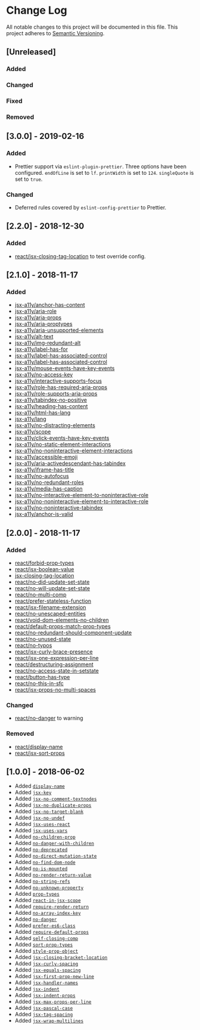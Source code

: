 # Change Log
All notable changes to this project will be documented in this file.
This project adheres to [Semantic Versioning](http://semver.org/).

## [Unreleased]
### Added

### Changed

### Fixed

### Removed

## [3.0.0] - 2019-02-16
### Added
* Prettier support via `eslint-plugin-prettier`. Three options have been configured. `endOfLine` is set to `lf`. `printWidth` is set to `124`. `singleQuote` is set to `true`.

### Changed
* Deferred rules covered by `eslint-config-prettier` to Prettier.

## [2.2.0] - 2018-12-30
### Added
* [react/jsx-closing-tag-location](https://github.com/yannickcr/eslint-plugin-react/blob/master/docs/rules/jsx-closing-tag-location.md) to test override config.

## [2.1.0] - 2018-11-17
### Added
* [jsx-a11y/anchor-has-content](https://github.com/evcohen/eslint-plugin-jsx-a11y/blob/master/docs/rules/anchor-has-content.md)
* [jsx-a11y/aria-role](https://github.com/evcohen/eslint-plugin-jsx-a11y/blob/master/docs/rules/aria-role.md)
* [jsx-a11y/aria-props](https://github.com/evcohen/eslint-plugin-jsx-a11y/blob/master/docs/rules/aria-props.md)
* [jsx-a11y/aria-proptypes](https://github.com/evcohen/eslint-plugin-jsx-a11y/blob/master/docs/rules/aria-proptypes.md)
* [jsx-a11y/aria-unsupported-elements](https://github.com/evcohen/eslint-plugin-jsx-a11y/blob/master/docs/rules/aria-unsupported-elements.md)
* [jsx-a11y/alt-text](https://github.com/evcohen/eslint-plugin-jsx-a11y/blob/master/docs/rules/alt-text.md)
* [jsx-a11y/img-redundant-alt](https://github.com/evcohen/eslint-plugin-jsx-a11y/blob/master/docs/rules/img-redundant-alt.md)
* [jsx-a11y/label-has-for](https://github.com/evcohen/eslint-plugin-jsx-a11y/blob/master/docs/rules/label-has-for.md)
* [jsx-a11y/label-has-associated-control](https://github.com/evcohen/eslint-plugin-jsx-a11y/blob/master/docs/rules/label-has-associated-control.md)
* [jsx-a11y/label-has-associated-control](https://github.com/evcohen/eslint-plugin-jsx-a11y/blob/master/docs/rules/label-has-associated-control.md)
* [jsx-a11y/mouse-events-have-key-events](https://github.com/evcohen/eslint-plugin-jsx-a11y/blob/master/docs/rules/mouse-events-have-key-events.md)
* [jsx-a11y/no-access-key](https://github.com/evcohen/eslint-plugin-jsx-a11y/blob/master/docs/rules/no-access-key.md)
* [jsx-a11y/interactive-supports-focus](https://github.com/evcohen/eslint-plugin-jsx-a11y/blob/master/docs/rules/interactive-supports-focus.md)
* [jsx-a11y/role-has-required-aria-props](https://github.com/evcohen/eslint-plugin-jsx-a11y/blob/master/docs/rules/role-has-required-aria-props.md)
* [jsx-a11y/role-supports-aria-props](https://github.com/evcohen/eslint-plugin-jsx-a11y/blob/master/docs/rules/role-supports-aria-props.md)
* [jsx-a11y/tabindex-no-positive](https://github.com/evcohen/eslint-plugin-jsx-a11y/blob/master/docs/rules/tabindex-no-positive.md)
* [jsx-a11y/heading-has-content](https://github.com/evcohen/eslint-plugin-jsx-a11y/blob/master/docs/rules/heading-has-content.md)
* [jsx-a11y/html-has-lang](https://github.com/evcohen/eslint-plugin-jsx-a11y/blob/master/docs/rules/html-has-lang.md)
* [jsx-a11y/lang](https://github.com/evcohen/eslint-plugin-jsx-a11y/blob/master/docs/rules/lang.md)
* [jsx-a11y/no-distracting-elements](https://github.com/evcohen/eslint-plugin-jsx-a11y/blob/master/docs/rules/no-distracting-elements.md)
* [jsx-a11y/scope](https://github.com/evcohen/eslint-plugin-jsx-a11y/blob/master/docs/rules/scope.md)
* [jsx-a11y/click-events-have-key-events](https://github.com/evcohen/eslint-plugin-jsx-a11y/blob/master/docs/rules/click-events-have-key-events.md)
* [jsx-a11y/no-static-element-interactions](https://github.com/evcohen/eslint-plugin-jsx-a11y/blob/master/docs/rules/no-static-element-interactions.md)
* [jsx-a11y/no-noninteractive-element-interactions](https://github.com/evcohen/eslint-plugin-jsx-a11y/blob/master/docs/rules/no-noninteractive-element-interactions.md)
* [jsx-a11y/accessible-emoji](https://github.com/evcohen/eslint-plugin-jsx-a11y/blob/master/docs/rules/accessible-emoji.md)
* [jsx-a11y/aria-activedescendant-has-tabindex](https://github.com/evcohen/eslint-plugin-jsx-a11y/blob/master/docs/rules/aria-activedescendant-has-tabindex.md)
* [jsx-a11y/iframe-has-title](https://github.com/evcohen/eslint-plugin-jsx-a11y/blob/master/docs/rules/iframe-has-title.md)
* [jsx-a11y/no-autofocus](https://github.com/evcohen/eslint-plugin-jsx-a11y/blob/master/docs/rules/no-autofocus.md)
* [jsx-a11y/no-redundant-roles](https://github.com/evcohen/eslint-plugin-jsx-a11y/blob/master/docs/rules/no-redundant-roles.md)
* [jsx-a11y/media-has-caption](https://github.com/evcohen/eslint-plugin-jsx-a11y/blob/master/docs/rules/media-has-caption.md)
* [jsx-a11y/no-interactive-element-to-noninteractive-role](https://github.com/evcohen/eslint-plugin-jsx-a11y/blob/master/docs/rules/no-interactive-element-to-noninteractive-role.md)
* [jsx-a11y/no-noninteractive-element-to-interactive-role](https://github.com/evcohen/eslint-plugin-jsx-a11y/blob/master/docs/rules/no-noninteractive-element-to-interactive-role.md)
* [jsx-a11y/no-noninteractive-tabindex](https://github.com/evcohen/eslint-plugin-jsx-a11y/blob/master/docs/rules/no-noninteractive-tabindex.md)
* [jsx-a11y/anchor-is-valid](https://github.com/evcohen/eslint-plugin-jsx-a11y/blob/master/docs/rules/anchor-is-valid.md)

## [2.0.0] - 2018-11-17
### Added
* [react/forbid-prop-types](https://github.com/yannickcr/eslint-plugin-react/blob/master/docs/rules/forbid-prop-types.md)
* [react/jsx-boolean-value](https://github.com/yannickcr/eslint-plugin-react/blob/master/docs/rules/jsx-boolean-value.md)
* [jsx-closing-tag-location](https://github.com/yannickcr/eslint-plugin-react/blob/master/docs/rules/jsx-closing-tag-location.md)
* [react/no-did-update-set-state](https://github.com/yannickcr/eslint-plugin-react/blob/master/docs/rules/no-did-update-set-state.md)
* [react/no-will-update-set-state](https://github.com/yannickcr/eslint-plugin-react/blob/master/docs/rules/no-will-update-set-state.md)
* [react/no-multi-comp](https://github.com/yannickcr/eslint-plugin-react/blob/master/docs/rules/no-multi-comp.md)
* [react/prefer-stateless-function](https://github.com/yannickcr/eslint-plugin-react/blob/master/docs/rules/prefer-stateless-function.md)
* [react/jsx-filename-extension](https://github.com/yannickcr/eslint-plugin-react/blob/master/docs/rules/jsx-filename-extension.md)
* [react/no-unescaped-entities](https://github.com/yannickcr/eslint-plugin-react/blob/master/docs/rules/no-unescaped-entities.md)
* [react/void-dom-elements-no-children](https://github.com/yannickcr/eslint-plugin-react/blob/master/docs/rules/void-dom-elements-no-children.md)
* [react/default-props-match-prop-types](https://github.com/yannickcr/eslint-plugin-react/blob/master/docs/rules/default-props-match-prop-types.md)
* [react/no-redundant-should-component-update](https://github.com/yannickcr/eslint-plugin-react/blob/master/docs/rules/no-redundant-should-component-update.md)
* [react/no-unused-state](https://github.com/yannickcr/eslint-plugin-react/blob/master/docs/rules/no-unused-state.md)
* [react/no-typos](https://github.com/yannickcr/eslint-plugin-react/blob/master/docs/rules/no-typos.md)
* [react/jsx-curly-brace-presence](https://github.com/yannickcr/eslint-plugin-react/blob/master/docs/rules/jsx-curly-brace-presence.md)
* [react/jsx-one-expression-per-line](https://github.com/yannickcr/eslint-plugin-react/blob/master/docs/rules/jsx-one-expression-per-line.md)
* [react/destructuring-assignment](https://github.com/yannickcr/eslint-plugin-react/blob/master/docs/rules/destructuring-assignment.md)
* [react/no-access-state-in-setstate](https://github.com/yannickcr/eslint-plugin-react/blob/master/docs/rules/no-access-state-in-setstate.md)
* [react/button-has-type](https://github.com/yannickcr/eslint-plugin-react/blob/master/docs/rules/button-has-type.md)
* [react/no-this-in-sfc](https://github.com/yannickcr/eslint-plugin-react/blob/master/docs/rules/no-this-in-sfc.md)
* [react/jsx-props-no-multi-spaces](https://github.com/yannickcr/eslint-plugin-react/blob/master/docs/rules/jsx-props-no-multi-spaces.md)

### Changed
* [react/no-danger](https://github.com/yannickcr/eslint-plugin-react/blob/master/docs/rules/no-danger.md) to warning

### Removed
* [react/display-name](https://github.com/yannickcr/eslint-plugin-react/blob/master/docs/rules/display-name.md)
* [react/jsx-sort-props](https://github.com/yannickcr/eslint-plugin-react/blob/master/docs/rules/jsx-sort-props.md)

## [1.0.0] - 2018-06-02
* Added [`display-name`](https://github.com/yannickcr/eslint-plugin-react/blob/master/docs/rules/display-name.md)
* Added [`jsx-key`](https://github.com/yannickcr/eslint-plugin-react/blob/master/docs/rules/jsx-key.md)
* Added [`jsx-no-comment-textnodes`](https://github.com/yannickcr/eslint-plugin-react/blob/master/docs/rules/jsx-no-comment-textnodes.md)
* Added [`jsx-no-duplicate-props`](https://github.com/yannickcr/eslint-plugin-react/blob/master/docs/rules/jsx-no-duplicate-props.md)
* Added [`jsx-no-target-blank`](https://github.com/yannickcr/eslint-plugin-react/blob/master/docs/rules/jsx-no-target-blank.md)
* Added [`jsx-no-undef`](https://github.com/yannickcr/eslint-plugin-react/blob/master/docs/rules/jsx-no-undef.md)
* Added [`jsx-uses-react`](https://github.com/yannickcr/eslint-plugin-react/blob/master/docs/rules/jsx-uses-react.md)
* Added [`jsx-uses-vars`](https://github.com/yannickcr/eslint-plugin-react/blob/master/docs/rules/jsx-uses-vars.md)
* Added [`no-children-prop`](https://github.com/yannickcr/eslint-plugin-react/blob/master/docs/rules/no-children-prop.md)
* Added [`no-danger-with-children`](https://github.com/yannickcr/eslint-plugin-react/blob/master/docs/rules/no-danger-with-children.md)
* Added [`no-deprecated`](https://github.com/yannickcr/eslint-plugin-react/blob/master/docs/rules/no-deprecated.md)
* Added [`no-direct-mutation-state`](https://github.com/yannickcr/eslint-plugin-react/blob/master/docs/rules/no-direct-mutation-state.md)
* Added [`no-find-dom-node`](https://github.com/yannickcr/eslint-plugin-react/blob/master/docs/rules/no-find-dom-node.md)
* Added [`no-is-mounted`](https://github.com/yannickcr/eslint-plugin-react/blob/master/docs/rules/no-is-mounted.md)
* Added [`no-render-return-value`](https://github.com/yannickcr/eslint-plugin-react/blob/master/docs/rules/no-render-return-value.md)
* Added [`no-string-refs`](https://github.com/yannickcr/eslint-plugin-react/blob/master/docs/rules/no-string-refs.md)
* Added [`no-unknown-property`](https://github.com/yannickcr/eslint-plugin-react/blob/master/docs/rules/no-unknown-property.md)
* Added [`prop-types`](https://github.com/yannickcr/eslint-plugin-react/blob/master/docs/rules/prop-types.md)
* Added [`react-in-jsx-scope`](https://github.com/yannickcr/eslint-plugin-react/blob/master/docs/rules/react-in-jsx-scope.md)
* Added [`require-render-return`](https://github.com/yannickcr/eslint-plugin-react/blob/master/docs/rules/require-render-return.md)
* Added [`no-array-index-key`](https://github.com/yannickcr/eslint-plugin-react/blob/master/docs/rules/no-array-index-key.md)
* Added [`no-danger`](https://github.com/yannickcr/eslint-plugin-react/blob/master/docs/rules/no-danger.md)
* Added [`prefer-es6-class`](https://github.com/yannickcr/eslint-plugin-react/blob/master/docs/rules/prefer-es6-class.md)
* Added [`require-default-props`](https://github.com/yannickcr/eslint-plugin-react/blob/master/docs/rules/require-default-props.md)
* Added [`self-closing-comp`](https://github.com/yannickcr/eslint-plugin-react/blob/master/docs/rules/self-closing-comp.md)
* Added [`sort-prop-types`](https://github.com/yannickcr/eslint-plugin-react/blob/master/docs/rules/sort-prop-types.md)
* Added [`style-prop-object`](https://github.com/yannickcr/eslint-plugin-react/blob/master/docs/rules/style-prop-object.md)
* Added [`jsx-closing-bracket-location`](https://github.com/yannickcr/eslint-plugin-react/blob/master/docs/rules/jsx-closing-bracket-location.md)
* Added [`jsx-curly-spacing`](https://github.com/yannickcr/eslint-plugin-react/blob/master/docs/rules/jsx-curly-spacing.md)
* Added [`jsx-equals-spacing`](https://github.com/yannickcr/eslint-plugin-react/blob/master/docs/rules/jsx-equals-spacing.md)
* Added [`jsx-first-prop-new-line`](https://github.com/yannickcr/eslint-plugin-react/blob/master/docs/rules/jsx-first-prop-new-line.md)
* Added [`jsx-handler-names`](https://github.com/yannickcr/eslint-plugin-react/blob/master/docs/rules/jsx-handler-names.md)
* Added [`jsx-indent`](https://github.com/yannickcr/eslint-plugin-react/blob/master/docs/rules/jsx-indent.md)
* Added [`jsx-indent-props`](https://github.com/yannickcr/eslint-plugin-react/blob/master/docs/rules/jsx-indent-props.md)
* Added [`jsx-max-props-per-line`](https://github.com/yannickcr/eslint-plugin-react/blob/master/docs/rules/jsx-max-props-per-line.md)
* Added [`jsx-pascal-case`](https://github.com/yannickcr/eslint-plugin-react/blob/master/docs/rules/jsx-pascal-case.md)
* Added [`jsx-tag-spacing`](https://github.com/yannickcr/eslint-plugin-react/blob/master/docs/rules/jsx-tag-spacing.md)
* Added [`jsx-wrap-multilines`](https://github.com/yannickcr/eslint-plugin-react/blob/master/docs/rules/jsx-wrap-multilines.md)
